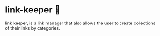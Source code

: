 # link-keeper 📂

link keeper, is a link manager that also allows the user to create collections of their links by categories.
